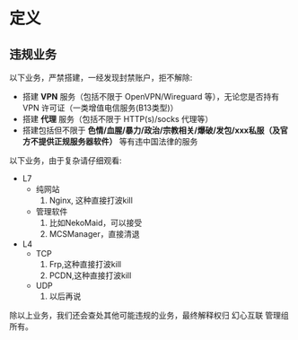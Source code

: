 # 定义

## 违规业务

以下业务，严禁搭建，一经发现封禁账户，拒不解除:

- 搭建 **VPN** 服务（包括不限于 OpenVPN/Wireguard 等），无论您是否持有 VPN 许可证（一类增值电信服务(B13类型)）
- 搭建 **代理** 服务（包括不限于 HTTP(s)/socks 代理等）
- 搭建包括但不限于 **色情/血腥/暴力/政治/宗教相关/爆破/发包/xxx私服（及官方不提供正规服务器软件）** 等有违中国法律的服务

以下业务，由于复杂请仔细观看:

- L7
  - 纯网站
      1. Nginx, 这种直接打波kill
  - 管理软件
      1. 比如NekoMaid，可以接受
      2. MCSManager，直接清退
- L4
  - TCP
      1. Frp,这种直接打波kill
      2. PCDN,这种直接打波kill
  - UDP
      1. 以后再说


除以上业务，我们还会查处其他可能违规的业务，最终解释权归 幻心互联 管理组所有。  
